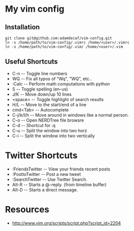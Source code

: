 # My vim config

## Installation

    git clone git@github.com:adamdecaf/vim-config.git
    ln -s /home/path/to/vim-config/.vimrc /home/<user>/.vimrc
    ln -s /home/path/to/vim-config/.vim/ /home/<user>/.vim

## Useful Shortcuts
* C-n                     -- Toggle line numbers
* WQ                      -- Fix all typos of "Wq", "WQ", etc..
* :Calc <expression>      -- Perform math computations with python
* S                       -- Toggle spelling (en-us)
* J/K                     -- Move down/up 10 lines
* &lt;space&gt;           -- Toggle highlight of search results
* H/L                     -- Move to the start/end of a line
* cmd&lt;Tab&gt;          -- Autocomplete
* C-j/k/l/h               -- Move around in windows like a normal person.
* C-o                     -- Open NERDTree file browsre
* C-d                     -- Shortcut for :q
* C-u                     -- Split the window into two horz
* C-i                     -- Split the window into two vertically

# Twitter Shortcuts
* :FriendsTwitter         -- View your friends recent posts
* :PosttoTwitter          -- Post a new tweet
* :SearchTwitter          -- Use Twitter Search. 
* Alt-R                   -- Starts a @-reply. (from timeline buffer) 
* Alt-D                   -- Starts a direct message.

# Resources
* http://www.vim.org/scripts/script.php?script_id=2204
